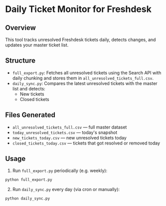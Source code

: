 
# Daily Ticket Monitor for Freshdesk

## Overview

This tool tracks unresolved Freshdesk tickets daily, detects changes, and updates your master ticket list.

## Structure

- `full_export.py`: Fetches all unresolved tickets using the Search API with daily chunking and stores them in `all_unresolved_tickets_full.csv`.
- `daily_sync.py`: Compares the latest unresolved tickets with the master list and detects:
  - New tickets
  - Closed tickets

## Files Generated

- `all_unresolved_tickets_full.csv` — full master dataset
- `today_unresolved_tickets.csv` — today's snapshot
- `new_tickets_today.csv` — new unresolved tickets today
- `closed_tickets_today.csv` — tickets that got resolved or removed today

## Usage

1. Run `full_export.py` periodically (e.g. weekly):
```bash
python full_export.py
```

2. Run `daily_sync.py` every day (via cron or manually):
```bash
python daily_sync.py
```
